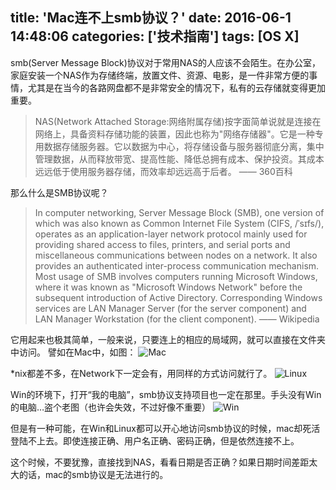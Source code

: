 title: 'Mac连不上smb协议？'
date: 2016-06-1 14:48:06
categories: ['技术指南']
tags: [OS X]
---

smb(Server Message Block)协议对于常用NAS的人应该不会陌生。在办公室，家庭安装一个NAS作为存储终端，放置文件、资源、电影，是一件非常方便的事情，尤其是在当今的各路网盘都不是非常安全的情况下，私有的云存储就变得更加重要。

> NAS(Network Attached Storage:网络附属存储)按字面简单说就是连接在网络上，具备资料存储功能的装置，因此也称为"网络存储器"。它是一种专用数据存储服务器。它以数据为中心，将存储设备与服务器彻底分离，集中管理数据，从而释放带宽、提高性能、降低总拥有成本、保护投资。其成本远远低于使用服务器存储，而效率却远远高于后者。
                ——  360百科

那么什么是SMB协议呢？

> In computer networking, Server Message Block (SMB), one version of which was also known as Common Internet File System (CIFS, /ˈsɪfs/), operates as an application-layer network protocol mainly used for providing shared access to files, printers, and serial ports and miscellaneous communications between nodes on a network. It also provides an authenticated inter-process communication mechanism. Most usage of SMB involves computers running Microsoft Windows, where it was known as "Microsoft Windows Network" before the subsequent introduction of Active Directory. Corresponding Windows services are LAN Manager Server (for the server component) and LAN Manager Workstation (for the client component).
                 —— Wikipedia

它用起来也极其简单，一般来说，只要连上的相应的局域网，就可以直接在文件夹中访问。
譬如在Mac中，如图：
![Mac](http://imglf.nosdn.127.net/img/MGpGUW9CdGlzcDRGK0IyZzFLK0FnSFlwVnhtKyt6MUVVZHQ3NTRaMVhLRG01NTk2ZklGeTdRPT0.png?imageView&thumbnail=1680x0&quality=96&stripmeta=0&type=jpg%7Cwatermark&type=2&text=wqkgWmFjaGFyeSAvIG1hcmNob24ubG9mdGVyLmNvbQ==&font=bXN5aA==&gravity=southwest&dissolve=30&fontsize=340&dx=16&dy=20&stripmeta=0)

*nix都差不多，在Network下一定会有，用同样的方式访问就行了。
![Linux](http://imglf0.nosdn.127.net/img/MGpGUW9CdGlzcDRGK0IyZzFLK0FnSU52ZVdVeEhrMkFETmMwNC9PU3JMeWxId3lBWVRSTllnPT0.png?imageView&thumbnail=1680x0&quality=96&stripmeta=0&type=jpg%7Cwatermark&type=2&text=wqkgWmFjaGFyeSAvIG1hcmNob24ubG9mdGVyLmNvbQ==&font=bXN5aA==&gravity=southwest&dissolve=30&fontsize=340&dx=16&dy=20&stripmeta=0)

Win的环境下，打开“我的电脑”，smb协议支持项目也一定在那里。手头没有Win的电脑…盗个老图（也许会失效，不过好像不重要）
![Win](http://about.eserver.org/smb_4.jpg)

但是有一种可能，在Win和Linux都可以开心地访问smb协议的时候，mac却死活登陆不上去。即使连接正确、用户名正确、密码正确，但是依然连接不上。

这个时候，不要犹豫，直接找到NAS，看看日期是否正确？如果日期时间差距太大的话，mac的smb协议是无法进行的。

